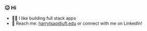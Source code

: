 ### 😉 Hi 
- 🧑‍💻 I like building full stack apps 
- 💪 Reach me: harrytsao@ufl.edu or connect with me on LinkedIn! 

<!--
**harryytsao/harryytsao** is a ✨ _special_ ✨ repository because its `README.md` (this file) appears on your GitHub profile.

Here are some ideas to get you started:

- 🔭 I’m currently working on ...
- 🌱 I’m currently learning ...
- 👯 I’m looking to collaborate on ...
- 🤔 I’m looking for help with ...
- 💬 Ask me about ...
- 📫 How to reach me: ...
- 😄 Pronouns: ...
- ⚡ Fun fact: ...
-->
